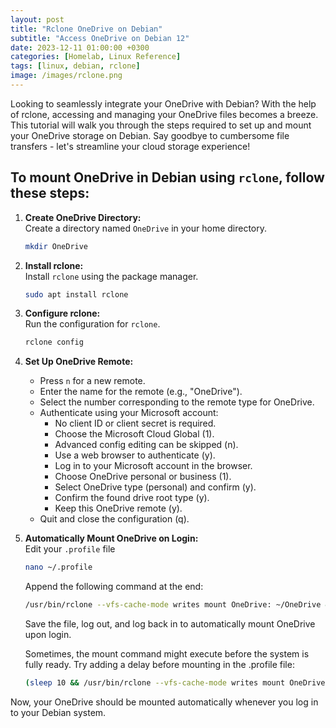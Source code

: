 ```yaml
---
layout: post
title: "Rclone OneDrive on Debian"
subtitle: "Access OneDrive on Debian 12"
date: 2023-12-11 01:00:00 +0300
categories: [Homelab, Linux Reference]
tags: [linux, debian, rclone]
image: /images/rclone.png
---
```



Looking to seamlessly integrate your OneDrive with Debian? With the help of rclone, accessing and managing your OneDrive files becomes a breeze. This tutorial will walk you through the steps required to set up and mount your OneDrive storage on Debian. Say goodbye to cumbersome file transfers - let's streamline your cloud storage experience!


## To mount OneDrive in Debian using `rclone`, follow these steps:

1. **Create OneDrive Directory:**  
   Create a directory named `OneDrive` in your home directory.

   ```bash
   mkdir OneDrive
   ```

2. **Install rclone:**  
   Install `rclone` using the package manager.

   ```bash
   sudo apt install rclone
   ```

3. **Configure rclone:**  
   Run the configuration for `rclone`.

   ```bash
   rclone config
   ```

4. **Set Up OneDrive Remote:**  
   - Press `n` for a new remote.
   - Enter the name for the remote (e.g., "OneDrive").
   - Select the number corresponding to the remote type for OneDrive.
   - Authenticate using your Microsoft account:
     - No client ID or client secret is required.
     - Choose the Microsoft Cloud Global (1).
     - Advanced config editing can be skipped (n).
     - Use a web browser to authenticate (y).
     - Log in to your Microsoft account in the browser.
     - Choose OneDrive personal or business (1).
     - Select OneDrive type (personal) and confirm (y).
     - Confirm the found drive root type (y).
     - Keep this OneDrive remote (y).
   - Quit and close the configuration (q).

5. **Automatically Mount OneDrive on Login:**  
   Edit your `.profile` file 
   
   ```bash
   nano ~/.profile
   ```

   Append the following command at the end:

   ```bash
   /usr/bin/rclone --vfs-cache-mode writes mount OneDrive: ~/OneDrive &
   ```

   Save the file, log out, and log back in to automatically mount OneDrive upon login.

   Sometimes, the mount command might execute before the system is fully ready. Try adding a delay before mounting in the .profile file:

   ```bash
   (sleep 10 && /usr/bin/rclone --vfs-cache-mode writes mount OneDrive: ~/OneDrive &) 
   ```

Now, your OneDrive should be mounted automatically whenever you log in to your Debian system.

